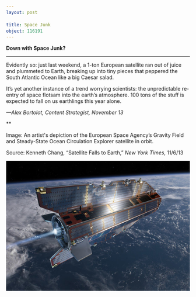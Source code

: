 ```yaml
---
layout: post

title: Space Junk
object: 116191
---
```

**Down with Space Junk?**

****

Evidently so: just last weekend, a 1-ton European satellite ran out of juice and plummeted to Earth, breaking up into tiny pieces that peppered the South Atlantic Ocean like a big Caesar salad.

It’s yet another instance of a trend worrying scientists: the unpredictable re-entry of space flotsam into the earth’s atmosphere. 100 tons of the stuff is expected to fall on us earthlings this year alone. 

*—Alex Bortolot, Content Strategist, November 13*

**

Image: An artist's depiction of the European Space Agency’s Gravity Field and Steady-State Ocean Circulation Explorer satellite in orbit.

Source: Kenneth Chang, “Satellite Falls to Earth,” *New York Times*, 11/6/13 

![](../images/13-11-13_2013.19_SpacejunkEDIT-1.jpeg)
